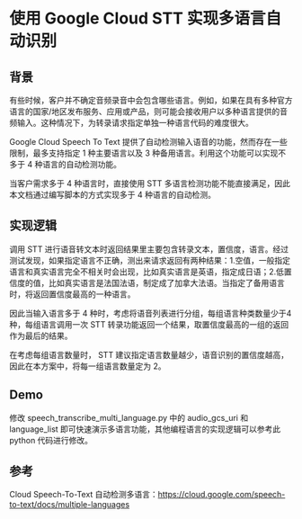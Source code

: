 # 使用 Google Cloud STT 实现多语言自动识别

## 背景
有些时候，客户并不确定音频录音中会包含哪些语言。例如，如果在具有多种官方语言的国家/地区发布服务、应用或产品，则可能会接收用户以多种语言提供的音频输入。这种情况下，为转录请求指定单独一种语言代码的难度很大。

Google Cloud Speech To Text 提供了自动检测输入语音的功能，然而存在一些限制，最多支持指定 1 种主要语言以及 3 种备用语言。利用这个功能可以实现不多于 4 种语言的自动检测功能。

当客户需求多于 4 种语言时，直接使用 STT 多语言检测功能不能直接满足，因此本文档通过编写脚本的方式实现多于 4 种语言的自动检测。

## 实现逻辑
调用 STT 进行语音转文本时返回结果里主要包含转录文本，置信度，语言。经过测试发现，如果指定语言不正确，测出来请求返回有两种结果：1.空值，一般指定语言和真实语言完全不相关时会出现，比如真实语言是英语，指定成日语；2.低置信度的值，比如真实语言是法国法语，制定成了加拿大法语。当指定了备用语言时，将返回置信度最高的一种语言。

因此当输入语言多于 4 种时，考虑将语音列表进行分组，每组语言种类数量少于4种，每组语言调用一次 STT 转录功能返回一个结果，取置信度最高的一组的返回作为最后的结果。

在考虑每组语言数量时， STT 建议指定语言数量越少，语音识别的置信度越高，因此在本方案中，将每一组语言数量定为 2。

## Demo
修改 speech_transcribe_multi_language.py 中的 audio_gcs_uri 和 language_list 即可快速演示多语言功能，其他编程语言的实现逻辑可以参考此 python 代码进行修改。

## 参考
Cloud Speech-To-Text 自动检测多语言：https://cloud.google.com/speech-to-text/docs/multiple-languages 